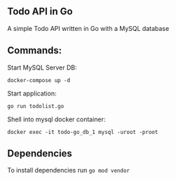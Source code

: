 ## Todo API in Go

A simple Todo API written in Go with a MySQL database

## Commands:

Start MySQL Server DB:

```
docker-compose up -d
```

Start application:

```
go run todolist.go
```

Shell into mysql docker container:

```
docker exec -it todo-go_db_1 mysql -uroot -proot
```

## Dependencies

To install dependencies run `go mod vendor`
